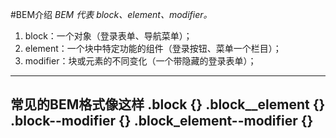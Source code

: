 #BEM介绍
*BEM 代表 block、element、modifier。*

1. block：一个对象（登录表单、导航菜单）；
2. element：一个块中特定功能的组件（登录按钮、菜单一个栏目）；
3. modifier：块或元素的不同变化（一个带隐藏的登录表单）；
---
常见的BEM格式像这样
	.block {}
	.block__element {}
	.block--modifier {}
	.block_element--modifier {}
---

